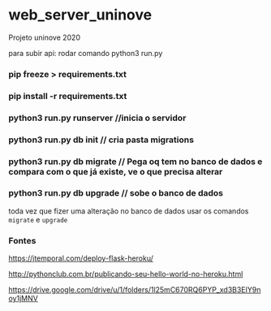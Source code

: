 # web_server_uninove
Projeto uninove 2020

para subir api:
rodar comando python3 run.py

### pip freeze > requirements.txt
### pip install -r requirements.txt
### python3 run.py runserver //inicia o servidor
### python3 run.py db init // cria pasta migrations
### python3 run.py db migrate // Pega oq tem no banco de dados e compara com o que já existe, ve o que precisa alterar
### python3 run.py db upgrade // sobe o banco de dados

toda vez que fizer uma alteração no banco de dados usar os comandos `migrate` e `upgrade`

### Fontes
https://jtemporal.com/deploy-flask-heroku/

http://pythonclub.com.br/publicando-seu-hello-world-no-heroku.html

https://drive.google.com/drive/u/1/folders/1l25mC670RQ6PYP_xd3B3EIY9noy1jMNV